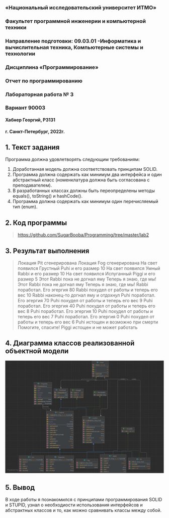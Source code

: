 ### «Национальный исследовательский университет ИТМО»

### Факультет программной инженерии и компьютерной техники
### Направление подготовки: 09.03.01 -Информатика и вычислительная техника, Компьютерные системы и технологии
### Дисциплина «Программирование»


### Отчет по программированию
### Лабораторная работа № 3
### Вариант 90003
#### Хабнер Георгий, P3131

#### г. Санкт-Петербург, 2022г.


## 1. Текст задания
Программа должна удовлетворять следующим требованиям:

1. Доработанная модель должна соответствовать принципам SOLID.
2. Программа должна содержать как минимум два интерфейса и один абстрактный класс (номенклатура  должна быть согласована с преподавателем).
3. В разработанных классах должны быть переопределены методы equals(), toString() и hashCode().
4. Программа должна содержать как минимум один перечисляемый тип (enum).

## 2. Код программы
>https://github.com/SugarBooba/Programming/tree/master/lab2
>
## 3. Результат выполнения
>Локация Pit сгенерирована
Локация Fog сгенерирована
На свет появился Грустный Puhi и его размер 10
На свет появился Умный Rabbi и его размер 10
На свет появился Испуганный Piggi и его размер 5
Этот Rabbi пока не догнал яму
Теперь я знаю, где мы!
Этот Rabbi пока не догнал яму
Теперь я знаю, где мы!
Rabbi поработал. Его эгергия 80
Rabbi похудел от работы и теперь его вес 10
Rabbi наконец-то догнал яму и отдохнул
Puhi поработал. Его эгергия 70
Puhi похудел от работы и теперь его вес 9
Puhi поработал. Его эгергия 40
Puhi похудел от работы и теперь его вес 8
Puhi поработал. Его эгергия 10
Puhi похудел от работы и теперь его вес 7
Puhi поработал. Его эгергия 0
Puhi похудел от работы и теперь его вес 6
Puhi истощен и возможно при смерти
Помогите, спасите!
Piggi истощен и не может работать

## 4. Диаграмма классов реализованной объектной модели

![](./diagramm.png)

## 5. Вывод
В ходе работы я познакомился с принципами программирования SOLID и STUPID, узнал о необходиости использования интерфейсов и абстрактных классов и то, как можно сравнивать классы между собой. 